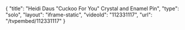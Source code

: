 {
    "title": "Heidi Daus \"Cuckoo For You\" Crystal and Enamel Pin",
    "type": "solo",
    "layout": "iframe-static",
    "videoId": "112331117",
    "url": "\/tvpembed\/112331117"
}
